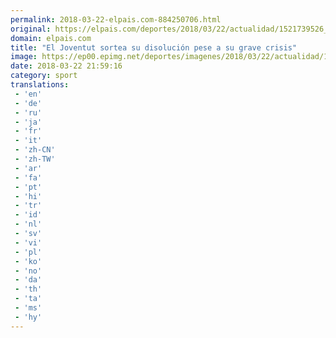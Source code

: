 ```yaml
---
permalink: 2018-03-22-elpais.com-884250706.html
original: https://elpais.com/deportes/2018/03/22/actualidad/1521739526_992200.html#?ref=rss&format=simple&link=link
domain: elpais.com
title: "El Joventut sortea su disolución pese a su grave crisis"
image: https://ep00.epimg.net/deportes/imagenes/2018/03/22/actualidad/1521739526_992200_1521753296_rrss_normal.jpg
date: 2018-03-22 21:59:16
category: sport
translations: 
 - 'en'
 - 'de'
 - 'ru'
 - 'ja'
 - 'fr'
 - 'it'
 - 'zh-CN'
 - 'zh-TW'
 - 'ar'
 - 'fa'
 - 'pt'
 - 'hi'
 - 'tr'
 - 'id'
 - 'nl'
 - 'sv'
 - 'vi'
 - 'pl'
 - 'ko'
 - 'no'
 - 'da'
 - 'th'
 - 'ta'
 - 'ms'
 - 'hy'
---
```


